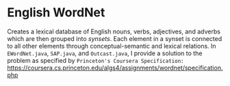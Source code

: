 # English WordNet

Creates a lexical database of English nouns, verbs, adjectives, and adverbs which are then grouped into *synsets*.
Each element in a synset is connected to all other elements through conceptual-semantic and lexical relations.
In `EWordNet.java`, `SAP.java`, and `Outcast.java`, I provide a solution to the problem as specified by `Princeton's Coursera Specification:` https://coursera.cs.princeton.edu/algs4/assignments/wordnet/specification.php
